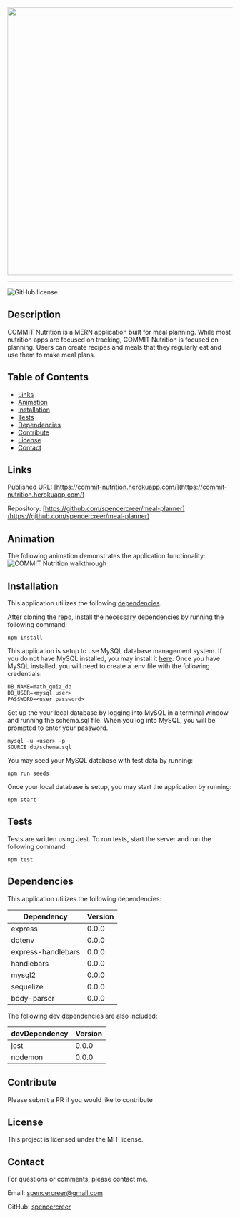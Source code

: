 <div style="display: flex; justify-content: center;">
<img src="" width="600">
</div>

____


![GitHub license](https://img.shields.io/badge/license-MIT-blue.svg)

## Description

COMMIT Nutrition is a MERN application built for meal planning. While most nutrition apps are focused on tracking, COMMIT Nutrition is focused on planning. Users can create recipes and meals that they regularly eat and use them to make meal plans.

## Table of Contents
* [Links](#links)
* [Animation](#animation)
* [Installation](#installations) 
* [Tests](#tests)
* [Dependencies](#dependencies)  
* [Contribute](#contribute) 
* [License](#license)
* [Contact](#contact)

## Links
Published URL: [https://commit-nutrition.herokuapp.com/](https://commit-nutrition.herokuapp.com/)

Repository: [https://github.com/spencercreer/meal-planner](https://github.com/spencercreer/meal-planner)

## Animation
The following animation demonstrates the application functionality:<br>
![COMMIT Nutrition walkthrough](./assets/commit_nutrition.gif)

## Installation
This application utilizes the following [dependencies](#dependencies).

After cloning the repo, install the necessary dependencies by running the following command:
  ```
  npm install
  ```
This application is setup to use MySQL database management system. If you do not have MySQL installed, you may install it [here](https://dev.mysql.com/downloads/mysql/).
Once you have MySQL installed, you will need to create a .env file with the following credentials:
  ```
  DB_NAME=math_quiz_db
  DB_USER=<mysql user>
  PASSWORD=<user password>
  ```
Set up the your local database by logging into MySQL in a terminal window and running the schema.sql file. When you log into MySQL, you will be prompted to enter your password.
  ```
  mysql -u <user> -p
  SOURCE db/schema.sql
  ```
You may seed your MySQL database with test data by running:
  ```
  npm run seeds
  ```
Once your local database is setup, you may start the application by running:
  ```
  npm start
  ```

## Tests
Tests are written using Jest. To run tests, start the server and run the following command:

  ```
  npm test
  ```
## Dependencies

This application utilizes the following dependencies:

|Dependency           |Version    |
|---------------------|-----------|
|express              |0.0.0      |
|dotenv               |0.0.0      |
|express-handlebars   |0.0.0      |
|handlebars           |0.0.0      |
|mysql2               |0.0.0      |
|sequelize            |0.0.0      |
|body-parser          |0.0.0      |

The following dev dependencies are also included:

|devDependency        |Version    |
|---------------------|-----------|
|jest                 |0.0.0      |
|nodemon              |0.0.0      |

## Contribute
Please submit a PR if you would like to contribute

## License
This project is licensed under the MIT license.

## Contact
For questions or comments, please contact me.

Email: <a href="mailto: spencercreer@gmail.com" target="_blank">spencercreer@gmail.com</a>

GitHub: [spencercreer](https://github.com/spencercreer/)
